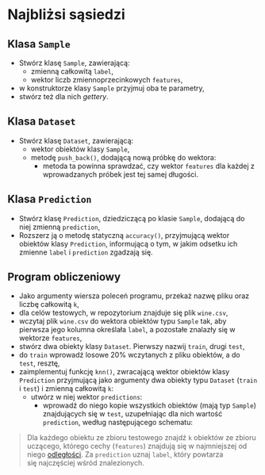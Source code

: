 # Najbliżsi sąsiedzi

## Klasa `Sample`
- Stwórz klasę `Sample`, zawierającą:
    - zmienną całkowitą `label`,
    - wektor liczb zmiennoprzecinkowych `features`,
- w konstruktorze klasy `Sample` przyjmuj oba te parametry,
- stwórz też dla nich *gettery*.

## Klasa `Dataset`
- Stwórz klasę `Dataset`, zawierającą:
    - wektor obiektów klasy `Sample`,
    - metodę `push_back()`, dodającą nową próbkę do wektora:
        - metoda ta powinna sprawdzać, czy wektor `features` dla każdej z wprowadzanych próbek jest tej samej długości.

## Klasa `Prediction`
- Stwórz klasę `Prediction`, dziedziczącą po klasie `Sample`, dodającą do niej zmienną `prediction`,
- Rozszerz ją o metodę statyczną `accuracy()`, przyjmującą wektor obiektów klasy `Prediction`, informującą o tym, w jakim odsetku ich zmienne `label` i `prediction` zgadzają się.

## Program obliczeniowy
- Jako argumenty wiersza poleceń programu, przekaż nazwę pliku oraz liczbę całkowitą `k`,
- dla celów testowych, w repozytorium znajduje się plik `wine.csv`,
- wczytaj plik `wine.csv` do wektora obiektów typu `Sample` tak, aby pierwsza jego kolumna określała `label`, a pozostałe znalazły się w wektorze `features`,
- stwórz dwa obiekty klasy `Dataset`. Pierwszy nazwij `train`, drugi `test`,
- do `train` wprowadź losowe 20% wczytanych z pliku obiektów, a do `test`, resztę,
- zaimplementuj funkcję `knn()`, zwracającą wektor obiektów klasy `Prediction` przyjmującą jako argumenty dwa obiekty typu `Dataset` (`train` i `test`) i zmienną całkowitą `k`:
    - utwórz w niej wektor `predictions`:
        - wprowadź do niego kopie wszystkich obiektów (mają typ `Sample`) znajdujących się w `test`, uzupełniając dla nich wartość `prediction`, według następującego schematu:

>   Dla każdego obiektu ze zbioru testowego znajdź `k` obiektów ze zbioru uczącego, którego cechy (`features`) znajdują się w najmniejszej od niego [odległości](https://pl.wikipedia.org/wiki/Odległość). Za `prediction` uznaj `label`, który powtarza się najczęściej wśród znalezionych.
